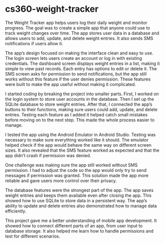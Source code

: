 # cs360-weight-tracker
The Weight Tracker app helps users log their daily weight and monitor progress. The goal was to create a simple app that anyone could use to track weight changes over time. The app stores user data in a database and allows users to add, update, and delete weight entries. It also sends SMS notifications if users allow it.

The app’s design focused on making the interface clean and easy to use. The login screen lets users create an account or log in with existing credentials. The dashboard screen displays weight entries in a list, making it simple to view past records. Each entry has options to edit or delete it. The SMS screen asks for permission to send notifications, but the app still works without this feature if the user denies permission. These features were built to make the app useful without making it complicated.

I started coding by breaking the project into smaller parts. First, I worked on the login system to store user accounts in the database. Then I set up the SQLite database to store weight entries. After that, I connected the app’s buttons to their functions, making sure users could add, update, and delete entries. Testing each feature as I added it helped catch small mistakes before moving on to the next step. This made the whole process easier to manage.

I tested the app using the Android Emulator in Android Studio. Testing was necessary to make sure everything worked like it should. The emulator helped check if the app would behave the same way on different screen sizes. It also revealed that the SMS feature worked as expected and that the app didn’t crash if permission was denied.

One challenge was making sure the app still worked without SMS permission. I had to adjust the code so the app would only try to send messages if permission was granted. This solution made the app more reliable and gave users more control over their privacy.

The database features were the strongest part of the app. The app saves weight entries and keeps them available even after closing the app. This showed how to use SQLite to store data in a persistent way. The app’s ability to update and delete entries also demonstrated how to manage data efficiently.

This project gave me a better understanding of mobile app development. It showed how to connect different parts of an app, from user input to database storage. It also helped me learn how to handle permissions and test for different scenarios.
